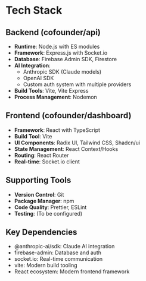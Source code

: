 # Tech Stack

## Backend (cofounder/api)
- **Runtime**: Node.js with ES modules
- **Framework**: Express.js with Socket.io
- **Database**: Firebase Admin SDK, Firestore
- **AI Integration**: 
  - Anthropic SDK (Claude models)
  - OpenAI SDK
  - Custom auth system with multiple providers
- **Build Tools**: Vite, Vite Express
- **Process Management**: Nodemon

## Frontend (cofounder/dashboard)
- **Framework**: React with TypeScript
- **Build Tool**: Vite
- **UI Components**: Radix UI, Tailwind CSS, Shadcn/ui
- **State Management**: React Context/Hooks
- **Routing**: React Router
- **Real-time**: Socket.io client

## Supporting Tools
- **Version Control**: Git
- **Package Manager**: npm
- **Code Quality**: Prettier, ESLint
- **Testing**: (To be configured)

## Key Dependencies
- @anthropic-ai/sdk: Claude AI integration
- firebase-admin: Database and auth
- socket.io: Real-time communication
- vite: Modern build tooling
- React ecosystem: Modern frontend framework